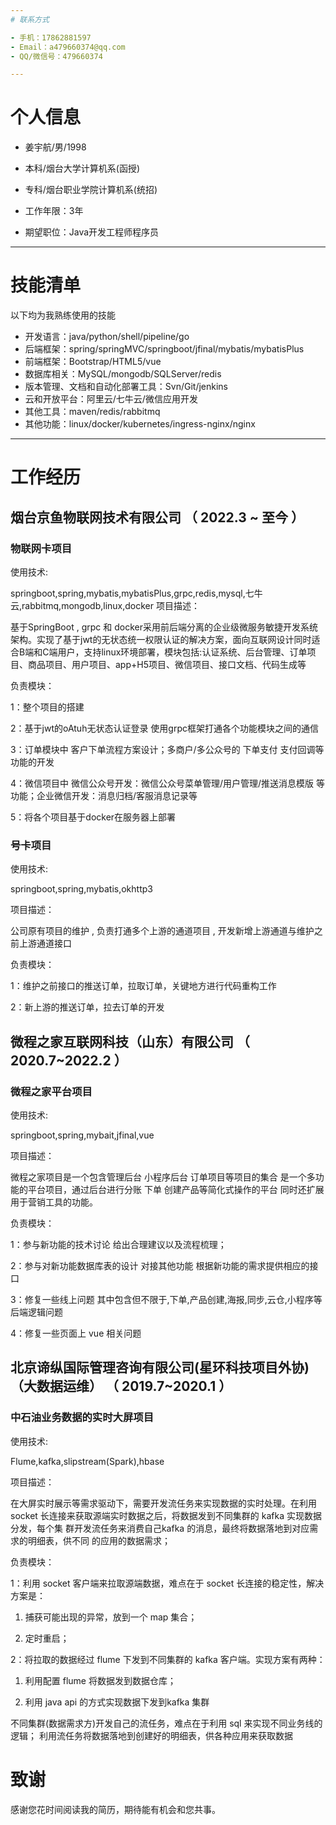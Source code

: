 ```yaml
---
# 联系方式

- 手机：17862881597 
- Email：a479660374@qq.com 
- QQ/微信号：479660374

---
```


# 个人信息

 - 姜宇航/男/1998 
 - 本科/烟台大学计算机系(函授)
 - 专科/烟台职业学院计算机系(统招) 
 - 工作年限：3年

 - 期望职位：Java开发工程师程序员

---

# 技能清单

以下均为我熟练使用的技能

- 开发语言：java/python/shell/pipeline/go
- 后端框架：spring/springMVC/springboot/jfinal/mybatis/mybatisPlus
- 前端框架：Bootstrap/HTML5/vue
- 数据库相关：MySQL/mongodb/SQLServer/redis
- 版本管理、文档和自动化部署工具：Svn/Git/jenkins
- 云和开放平台：阿里云/七牛云/微信应用开发
- 其他工具：maven/redis/rabbitmq
- 其他功能：linux/docker/kubernetes/ingress-nginx/nginx

---


# 工作经历


## 烟台京鱼物联网技术有限公司 （ 2022.3 ~ 至今 ）

### 物联网卡项目
使用技术:

  springboot,spring,mybatis,mybatisPlus,grpc,redis,mysql,七牛云,rabbitmq,mongodb,linux,docker
项目描述：

  基于SpringBoot , grpc 和 docker采用前后端分离的企业级微服务敏捷开发系统架构。实现了基于jwt的无状态统一权限认证的解决方案，面向互联网设计同时适合B端和C端用户，支持linux环境部署，模块包括:认证系统、后台管理、订单项目、商品项目、用户项目、app+H5项目、微信项目、接口文档、代码生成等
  
负责模块：

   1：整个项目的搭建
    
   2：基于jwt的oAtuh无状态认证登录 使用grpc框架打通各个功能模块之间的通信
    
   3：订单模块中 客户下单流程方案设计；多商户/多公众号的 下单支付 支付回调等功能的开发
    
   4：微信项目中 微信公众号开发：微信公众号菜单管理/用户管理/推送消息模版 等功能；企业微信开发：消息归档/客服消息记录等
    
   5：将各个项目基于docker在服务器上部署
    
 

### 号卡项目 

使用技术:

  springboot,spring,mybatis,okhttp3
  
项目描述：

  公司原有项目的维护 , 负责打通多个上游的通道项目 , 开发新增上游通道与维护之前上游通道接口
  
负责模块：

   1：维护之前接口的推送订单，拉取订单，关键地方进行代码重构工作
    
   2：新上游的推送订单，拉去订单的开发
    


 
## 微程之家互联网科技（山东）有限公司 （ 2020.7~2022.2 ）

### 微程之家平台项目

使用技术:

  springboot,spring,mybait,jfinal,vue 
  
项目描述：

  微程之家项目是一个包含管理后台 小程序后台 订单项目等项目的集合 是一个多功能的平台项目，通过后台进行分账 下单 创建产品等简化式操作的平台 同时还扩展用于营销工具的功能。
  
负责模块：

 1：参与新功能的技术讨论 给出合理建议以及流程梳理；
  
 2：参与对新功能数据库表的设计 对接其他功能 根据新功能的需求提供相应的接口
  
 3：修复一些线上问题 其中包含但不限于,下单,产品创建,海报,同步,云仓,小程序等后端逻辑问题
  
 4：修复一些页面上 vue 相关问题
  



## 北京谛纵国际管理咨询有限公司(星环科技项目外协) （大数据运维） （ 2019.7~2020.1 ）


### 中石油业务数据的实时大屏项目

使用技术:

  Flume,kafka,slipstream(Spark),hbase
  
项目描述：

  在大屏实时展示等需求驱动下，需要开发流任务来实现数据的实时处理。在利用 socket 长连接来获取源端实时数据之后，将数据发到不同集群的 kafka 实现数据分发，每个集 群开发流任务来消费自己kafka 的消息，最终将数据落地到对应需求的明细表，供不同 的应用的数据需求；
  
负责模块：

 1：利用 socket 客户端来拉取源端数据，难点在于 socket 长连接的稳定性，解决方案是：
  
   1.	捕获可能出现的异常，放到一个 map 集合；
    
   2.	定时重启；
    
 2：将拉取的数据经过 flume 下发到不同集群的 kafka 客户端。实现方案有两种：
  
   1.	利用配置 flume 将数据发到数据仓库；
    
   2.	利用 java api 的方式实现数据下发到kafka 集群
    
 不同集群(数据需求方)开发自己的流任务，难点在于利用 sql 来实现不同业务线的逻辑； 利用流任务将数据落地到创建好的明细表，供各种应用来获取数据
  


# 致谢

感谢您花时间阅读我的简历，期待能有机会和您共事。
